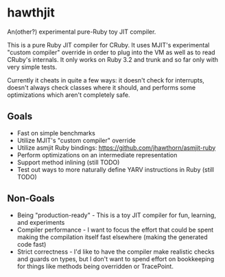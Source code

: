 # hawthjit
An(other?) experimental pure-Ruby toy JIT compiler.

This is a pure Ruby JIT compiler for CRuby.
It uses MJIT's experimental "custom compiler" override in order to plug into the VM as well as to read CRuby's internals.
It only works on Ruby 3.2 and trunk and so far only with very simple tests.

Currently it cheats in quite a few ways: it doesn't check for interrupts,
doesn't always check classes where it should, and performs some optimizations
which aren't completely safe.

## Goals
* Fast on simple benchmarks
* Utilize MJIT's "custom compiler" override
* Utilize asmjit Ruby bindings: https://github.com/jhawthorn/asmjit-ruby
* Perform optimizations on an intermediate representation
* Support method inlining (still TODO)
* Test out ways to more naturally define YARV instructions in Ruby (still TODO)

## Non-Goals
* Being "production-ready" - This is a toy JIT compiler for fun, learning, and experiments
* Compiler performance - I want to focus the effort that could be spent making the compilation itself fast elsewhere (making the generated code fast)
* Strict correctness - I'd like to have the compiler make realistic checks and guards on types, but I don't want to spend effort on bookkeeping for things like methods being overridden or TracePoint.
